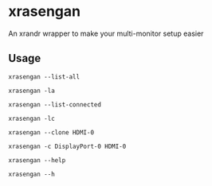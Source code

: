 xrasengan
=========

An xrandr wrapper to make your multi-monitor setup easier


Usage
-----

`xrasengan --list-all`

`xrasengan -la`


`xrasengan --list-connected`

`xrasengan -lc`


`xrasengan --clone HDMI-0`

`xrasengan -c DisplayPort-0 HDMI-0`


`xrasengan --help`

`xrasengan --h`
